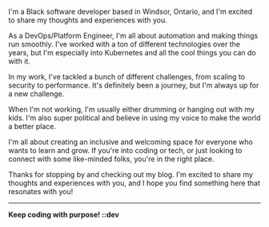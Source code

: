 I'm a Black software developer based in Windsor, Ontario, and I'm excited to share my thoughts and experiences with you.

As a DevOps/Platform Engineer, I'm all about automation and making things run smoothly. I've worked with a ton of different technologies over the years, but I'm especially into Kubernetes and all the cool things you can do with it.

In my work, I've tackled a bunch of different challenges, from scaling to security to performance. It's definitely been a journey, but I'm always up for a new challenge.

When I'm not working, I'm usually either drumming or hanging out with my kids. I'm also super political and believe in using my voice to make the world a better place.

I'm all about creating an inclusive and welcoming space for everyone who wants to learn and grow. If you're into coding or tech, or just looking to connect with some like-minded folks, you're in the right place.

Thanks for stopping by and checking out my blog. I'm excited to share my thoughts and experiences with you, and I hope you find something here that resonates with you!

---

**Keep coding with purpose! ::dev**